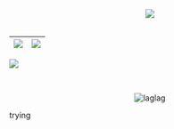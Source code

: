   <div align="center">
<img src="https://github-readme-streak-stats.herokuapp.com/?user=laglag1994&theme=dark&date_format=j%20M%5B%20Y%5D" />
  </div>
<br>

|![](https://github-readme-stats.vercel.app/api?username=laglag1994&&show_icons=true&title_color=ffffff&icon_color=bb2acf&text_color=daf7dc&bg_color=151515)|![](https://github-readme-stats.vercel.app/api/top-langs/?username=laglag1994&layout=compact&theme=tokyonight&langs_count=10&hide=lua)|
|-|-|


![](https://activity-graph.herokuapp.com/graph?username=laglag1994&theme=redical)



<br>
<p align="center"><p align="center"> <img src="https://komarev.com/ghpvc/?username=laglag1994" alt="laglag"/> </p> trying </p>
<br>
